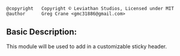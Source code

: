 ```
@copyright   Copyright © Leviathan Studios, Licensed under MIT  
@author      Greg Crane <gmc31886@gmail.com>
```

## Basic Description:
This module will be used to add in a customizable sticky header.

